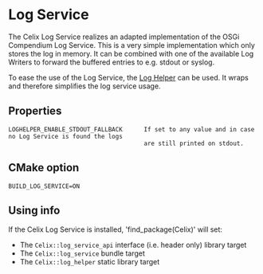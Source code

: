 # Log Service

The Celix Log Service realizes an adapted implementation of the OSGi Compendium Log Service. This is a very simple implementation which only stores the log in memory. It can be combined with one of the available Log Writers to forward the buffered entries to e.g. stdout or syslog.

To ease the use of the Log Service, the [Log Helper](loghelper_include/log_helper.h) can be used. It wraps and therefore simplifies the log service usage.

## Properties
    LOGHELPER_ENABLE_STDOUT_FALLBACK      If set to any value and in case no Log Service is found the logs
                                          are still printed on stdout. 

## CMake option
    BUILD_LOG_SERVICE=ON

## Using info

If the Celix Log Service is installed, 'find_package(Celix)' will set:
 - The `Celix::log_service_api` interface (i.e. header only) library target
 - The `Celix::log_service` bundle target
 - The `Celix::log_helper` static library target
